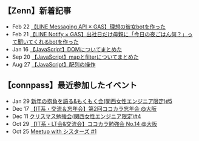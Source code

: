 ## 【Zenn】新着記事
<!-- profile updater begin: zenn -->
- Feb 22 [【LINE Messaging API × GAS】理想の彼女botを作った](https://zenn.dev/miya_akari/articles/a8a4c296e7c1c6)
- Feb 21 [【LINE Notify × GAS】出社日だけ母親に「今日の夜ごはん何？」って聞いてくれるbotを作った](https://zenn.dev/miya_akari/articles/e4541d7ac84921)
- Jan 16 [【JavaScript】DOMについてまとめた](https://zenn.dev/miya_akari/articles/45c0cbabb59ef1)
- Sep 20 [【JavaScript】mapとfilterについてまとめた](https://zenn.dev/miya_akari/articles/54e176453f9288)
- Aug 27 [【JavaScript】配列の操作](https://zenn.dev/miya_akari/articles/621de708af9eca)
<!-- profile updater end: zenn -->

## 【connpass】最近参加したイベント
<!-- profile updater begin: connpass -->
- Jan 29 [新年の抱負を語る&もくもく会(関西女性エンジニア限定)#5](https://tech-woman-kansai.connpass.com/event/270642/)
- Dec 17 [【IT系・交流＆忘年会】第2回ココカラ忘年会 @大阪](https://kokokara.connpass.com/event/266516/)
- Dec 11 [クリスマス勉強会(関西女性エンジニア限定)#4](https://tech-woman-kansai.connpass.com/event/266627/)
- Oct 29 [【IT系・LT会&交流会】ココカラ勉強会 No.14 @大阪](https://kokokara.connpass.com/event/262504/)
- Oct 25 [Meetup with シスターズ #1](https://sister.connpass.com/event/262627/)
<!-- profile updater end: connpass -->
